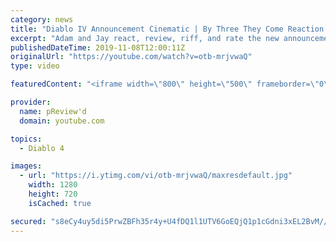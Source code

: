 ```yaml
---
category: news
title: "Diablo IV Announcement Cinematic | By Three They Come Reaction / Review / Rating"
excerpt: "Adam and Jay react, review, riff, and rate the new announcement cinematic everyone wanted to see last year at Blizzcon, Diablo IV 'By Three They Come'."
publishedDateTime: 2019-11-08T12:00:11Z
originalUrl: "https://youtube.com/watch?v=otb-mrjvwaQ"
type: video

featuredContent: "<iframe width=\"800\" height=\"500\" frameborder=\"0\" src=\"https://www.youtube.com/embed/otb-mrjvwaQ\" allow=\"accelerometer; autoplay; encrypted-media; gyroscope; picture-in-picture\" allowfullscreen></iframe>"

provider:
  name: pReview'd
  domain: youtube.com

topics:
  - Diablo 4

images:
  - url: "https://i.ytimg.com/vi/otb-mrjvwaQ/maxresdefault.jpg"
    width: 1280
    height: 720
    isCached: true

secured: "s8eCy4uy5di5PrwZBFh35r4y+U4fDQ1l1UTV6GoEQjQ1p1cGdni3xEL2BvM//XOvTYmog53UMaJ6sbREQvghVVhbIvhLB6GzNZ2oVC+mk3VGk2p5T50GMOg7wmgIOFZRXa6fSjDvtQiySy4NyR1aYDbIiJtohnEKyQI5b4uIBu178KCGMaMzUYtTE8wj0Gs3KOK0x/+WSzOjiFm/HZTWyM5Xfsw6BWBX9DFBSUHPDsXaBakIFEJtSaAl1IjBl3lgylUgQPtl+4Z4YOL4ZAsMOYN0JPs7audNfzF8m6BGGGRpcYRkMZ4DTABoyRLIHRahh0r9LZ10sL/Kl20f41kVNIvoPuJH0+PMfAtMhUbhypwVu9dVgeqpEJ/qXibnvtvjIHnn9WV7gupwWC/18O7We5s9YwlDJVRqBeqMIkMxIjy1CdG2TTt8d5/NzDnxz9tH;nAm0X/jEjeQBwmaw/nFsyg=="
---
```


